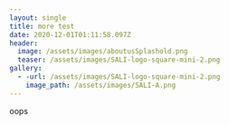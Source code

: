 ```yaml
---
layout: single
title: more test
date: 2020-12-01T01:11:58.097Z
header:
  image: /assets/images/aboutusSplashold.png
  teaser: /assets/images/SALI-logo-square-mini-2.png
gallery:
  - -url: /assets/images/SALI-logo-square-mini-2.png
    image_path: /assets/images/SALI-A.png
---
```

oops